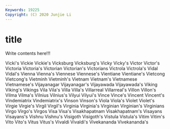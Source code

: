 ```yaml
---
Keywords: 19225
Copyright: (C) 2020 Junjie Li
---
```


# title

Write contents here!!!

Vicki's 
Vickie 
Vickie's 
Vicksburg 
Vicksburg's 
Vicky 
Vicky's 
Victor
Victor's 
Victoria 
Victoria's 
Victorian 
Victorian's 
Victorians 
Victrola 
Victrola's 
Vidal 
Vidal's
Vienna 
Vienna's 
Viennese 
Viennese's 
Vientiane 
Vientiane's 
Vietcong 
Vietcong's 
Vietminh 
Vietminh's
Vietnam 
Vietnam's 
Vietnamese 
Vietnamese's 
Vijayanagar 
Vijayanagar's 
Vijayawada 
Vijayawada's 
Viking 
Viking's
Vikings 
Vila 
Vila's 
Villa 
Villa's 
Villarreal 
Villarreal's 
Villon 
Villon's 
Vilma
Vilma's 
Vilnius 
Vilnius's 
Vilyui 
Vilyui's 
Vince 
Vince's 
Vincent 
Vincent's 
Vindemiatrix
Vindemiatrix's 
Vinson 
Vinson's 
Viola 
Viola's 
Violet 
Violet's 
Virgie 
Virgie's 
Virgil
Virgil's 
Virginia 
Virginia's 
Virginian 
Virginian's 
Virginians 
Virgo 
Virgo's 
Virgos 
Visa
Visa's 
Visakhapatnam 
Visakhapatnam's 
Visayans 
Visayans's 
Vishnu 
Vishnu's 
Visigoth 
Visigoth's 
Vistula
Vistula's 
Vitim 
Vitim's 
Vito 
Vito's 
Vitus 
Vitus's 
Vivaldi 
Vivaldi's 
Vivekananda
Vivekananda's 
